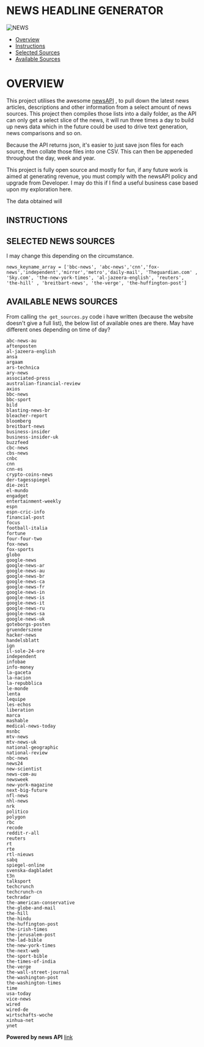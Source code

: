 # NEWS HEADLINE GENERATOR 

![NEWS](http://fivebars.co.uk/wp-content/uploads/2018/08/news-1.jpg)

 - [Overview](#OVERVIEW)
 - [Instructions](#INSTRUCTIONS)
 - [Selected Sources](#SELECTED-NEWS-SOURCES)
 - [Available Sources](#AVAILABLE-NEWS-SOURCES)

# OVERVIEW

This project utilises the awesome  [newsAPI](https://newsapi.org/s/uk-news-api) , to pull down the latest news articles, descriptions and other information from a select amount of news sources. This project then compiles those lists into a daily folder, as the API can only get a select slice of the news, it will run three times a day to build up news data which in the future could be used to drive text generation, news comparisons and so on.

Because the API returns json, it's easier to just save json files for each source, then collate those files into one CSV. This can then be appeneded throughout the day, week and year.  


This project is fully open source and mostly for fun, if any future work is aimed at generating revenue, you must comply with the newsAPI policy and upgrade from Developer. I may do this if I find a useful business case based upon my exploration here. 


The data obtained will 


## INSTRUCTIONS

## SELECTED NEWS SOURCES 

I may change this depending on the circumstance.


```
news_keyname_array = ['bbc-news', 'abc-news','cnn','fox-news','independent','mirror','metro','daily-mail', 'Theguardian.com' , 'Sky.com', 'the-new-york-times', 'al-jazeera-english', 'reuters', 'the-hill' , 'breitbart-news', 'the-verge', 'the-huffington-post']
```

## AVAILABLE NEWS SOURCES

From calling `the get_sources.py` code i have written (because the website doesn't give a full list), the below list of available ones are there. May have different ones depending on time of day? 

```
abc-news-au
aftenposten
al-jazeera-english
ansa
argaam
ars-technica
ary-news
associated-press
australian-financial-review
axios
bbc-news
bbc-sport
bild
blasting-news-br
bleacher-report
bloomberg
breitbart-news
business-insider
business-insider-uk
buzzfeed
cbc-news
cbs-news
cnbc
cnn
cnn-es
crypto-coins-news
der-tagesspiegel
die-zeit
el-mundo
engadget
entertainment-weekly
espn
espn-cric-info
financial-post
focus
football-italia
fortune
four-four-two
fox-news
fox-sports
globo
google-news
google-news-ar
google-news-au
google-news-br
google-news-ca
google-news-fr
google-news-in
google-news-is
google-news-it
google-news-ru
google-news-sa
google-news-uk
goteborgs-posten
gruenderszene
hacker-news
handelsblatt
ign
il-sole-24-ore
independent
infobae
info-money
la-gaceta
la-nacion
la-repubblica
le-monde
lenta
lequipe
les-echos
liberation
marca
mashable
medical-news-today
msnbc
mtv-news
mtv-news-uk
national-geographic
national-review
nbc-news
news24
new-scientist
news-com-au
newsweek
new-york-magazine
next-big-future
nfl-news
nhl-news
nrk
politico
polygon
rbc
recode
reddit-r-all
reuters
rt
rte
rtl-nieuws
sabq
spiegel-online
svenska-dagbladet
t3n
talksport
techcrunch
techcrunch-cn
techradar
the-american-conservative
the-globe-and-mail
the-hill
the-hindu
the-huffington-post
the-irish-times
the-jerusalem-post
the-lad-bible
the-new-york-times
the-next-web
the-sport-bible
the-times-of-india
the-verge
the-wall-street-journal
the-washington-post
the-washington-times
time
usa-today
vice-news
wired
wired-de
wirtschafts-woche
xinhua-net
ynet
```

**Powered by news API**
[link](https://newsapi.org/s/uk-news-api)